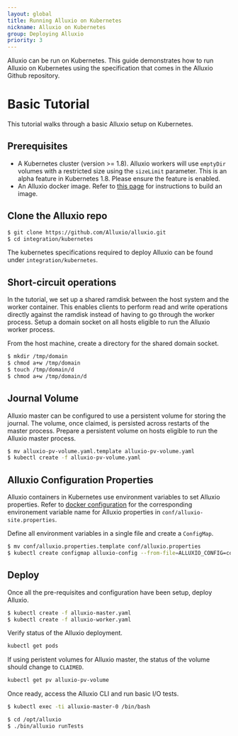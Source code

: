 ```yaml
---
layout: global
title: Running Alluxio on Kubernetes
nickname: Alluxio on Kubernetes
group: Deploying Alluxio
priority: 3
---
```


Alluxio can be run on Kubernetes. This guide demonstrates how to run Alluxio
on Kubernetes using the specification that comes in the Alluxio Github repository.

# Basic Tutorial

This tutorial walks through a basic Alluxio setup on Kubernetes.

## Prerequisites

- A Kubernetes cluster (version >= 1.8). Alluxio workers will use `emptyDir` volumes with a 
restricted size using the `sizeLimit` parameter. This is an alpha feature in Kubernetes 1.8.
Please ensure the feature is enabled.
- An Alluxio docker image. Refer to [this page](Running-Alluxio-On-Docker.html) for instructions
to build an image.

## Clone the Alluxio repo

```bash
$ git clone https://github.com/Alluxio/alluxio.git
$ cd integration/kubernetes
```

The kubernetes specifications required to deploy Alluxio can be found under `integration/kubernetes`.

## Short-circuit operations

In the tutorial, we set up a shared ramdisk between the host system and the worker container.
This enables clients to perform read and write operations directly against the ramdisk instead
of having to go through the worker process. Setup a domain socket on all hosts eligible to run 
the Alluxio worker process.

From the host machine, create a directory for the shared domain socket.
```bash
$ mkdir /tmp/domain
$ chmod a+w /tmp/domain
$ touch /tmp/domain/d
$ chmod a+w /tmp/domain/d
```

## Journal Volume

Alluxio master can be configured to use a persistent volume for storing the journal. The volume,
once claimed, is persisted across restarts of the master process. Prepare a persistent volume on 
hosts eligible to run the Alluxio master process.

```bash
$ mv alluxio-pv-volume.yaml.template alluxio-pv-volume.yaml
$ kubectl create -f alluxio-pv-volume.yaml
```

## Alluxio Configuration Properties
Alluxio containers in Kubernetes use environment variables to set Alluxio properties. Refer to 
[docker configuration](Running-Alluxio-On-Docker.html) for the corresponding environement variable
name for Alluxio properties in `conf/alluxio-site.properties`.

Define all  environment variables in a single file and create a `ConfigMap`.
```bash
$ mv conf/alluxio.properties.template conf/alluxio.properties
$ kubectl create configmap alluxio-config --from-file=ALLUXIO_CONFIG=conf/alluxio.properties
```

## Deploy

Once all the pre-requisites and configuration have been setup, deploy Alluxio.
```bash
$ kubectl create -f alluxio-master.yaml
$ kubectl create -f alluxio-worker.yaml
```

Verify status of the Alluxio deployment.
```bash
kubectl get pods
```

If using peristent volumes for Alluxio master, the status of the volume should change to `CLAIMED`.
```bash
kubectl get pv alluxio-pv-volume
```

Once ready, access the Alluxio CLI and run basic I/O tests.
```bash
$ kubectl exec -ti alluxio-master-0 /bin/bash

$ cd /opt/alluxio
$ ./bin/alluxio runTests
```
